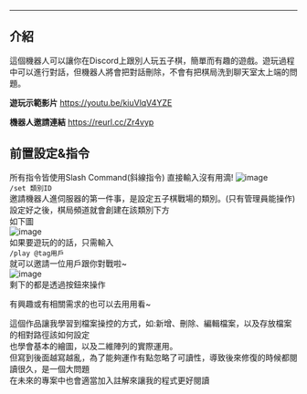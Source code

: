 -------------
介紹
-------------
這個機器人可以讓你在Discord上跟別人玩五子棋，簡單而有趣的遊戲。遊玩過程中可以進行對話，但機器人將會把對話刪除，不會有把棋局洗到聊天室太上端的問題。

**遊玩示範影片**
https://youtu.be/kiuVlqV4YZE  

**機器人邀請連結**
https://reurl.cc/Zr4vyp

前置設定&指令
-------------  

所有指令皆使用Slash Command(斜線指令)
直接輸入沒有用滴!
![image](https://user-images.githubusercontent.com/70361961/153366048-e17f5618-bf74-4cb2-917b-196a48d71a09.png)  
```/set 類別ID```  
邀請機器人進伺服器的第一件事，是設定五子棋戰場的類別。(只有管理員能操作)  
設定好之後，棋局頻道就會創建在該類別下方  
如下圖  
![image](https://user-images.githubusercontent.com/70361961/153370787-81121177-0a2c-4ec0-8b19-dfd63aa67192.png)    
如果要遊玩的的話，只需輸入    
```/play @tag用戶```    
就可以邀請一位用戶跟你對戰啦~    
![image](https://user-images.githubusercontent.com/70361961/153385786-47384cd1-184d-41d6-b3ca-1084edad4434.png)    
剩下的都是透過按鈕來操作  

有興趣或有相關需求的也可以去用用看~    

這個作品讓我學習到檔案操控的方式，如:新增、刪除、編輯檔案，以及存放檔案的相對路徑該如何設定  
也學會基本的繪圖，以及二維陣列的實際運用。  
但寫到後面越寫越亂，為了能夠運作有點忽略了可讀性，導致後來修復的時候都閱讀很久，是一個大問題  
在未來的專案中也會適當加入註解來讓我的程式更好閱讀
